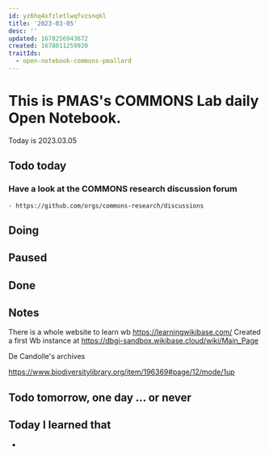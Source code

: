 ```yaml
---
id: yz6hq4xfzletlwqfvzsnqkl
title: '2023-03-05'
desc: ''
updated: 1678256943672
created: 1678011259920
traitIds:
  - open-notebook-commons-pmallard
---
```


# This is PMAS's COMMONS Lab daily Open Notebook.

Today is 2023.03.05

## Todo today

### Have a look at the COMMONS research discussion forum
    - https://github.com/orgs/commons-research/discussions
###
###

## Doing

## Paused

## Done

## Notes

There is a whole website to learn wb https://learningwikibase.com/
Created a first Wb instance at https://dbgi-sandbox.wikibase.cloud/wiki/Main_Page




De Candolle's archives

https://www.biodiversitylibrary.org/item/196369#page/12/mode/1up


## Todo tomorrow, one day ... or never 


###
###


## Today I learned that

- 